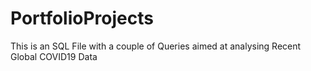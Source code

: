 # PortfolioProjects
This is an SQL File with a couple of Queries aimed at analysing Recent Global COVID19 Data 
